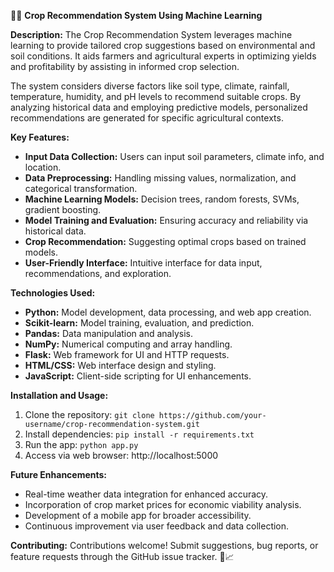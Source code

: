 🌾🤖 **Crop Recommendation System Using Machine Learning**

**Description:**
The Crop Recommendation System leverages machine learning to provide tailored crop suggestions based on environmental and soil conditions. It aids farmers and agricultural experts in optimizing yields and profitability by assisting in informed crop selection.

The system considers diverse factors like soil type, climate, rainfall, temperature, humidity, and pH levels to recommend suitable crops. By analyzing historical data and employing predictive models, personalized recommendations are generated for specific agricultural contexts.

**Key Features:**
- **Input Data Collection:** Users can input soil parameters, climate info, and location.
- **Data Preprocessing:** Handling missing values, normalization, and categorical transformation.
- **Machine Learning Models:** Decision trees, random forests, SVMs, gradient boosting.
- **Model Training and Evaluation:** Ensuring accuracy and reliability via historical data.
- **Crop Recommendation:** Suggesting optimal crops based on trained models.
- **User-Friendly Interface:** Intuitive interface for data input, recommendations, and exploration.

**Technologies Used:**
- **Python:** Model development, data processing, and web app creation.
- **Scikit-learn:** Model training, evaluation, and prediction.
- **Pandas:** Data manipulation and analysis.
- **NumPy:** Numerical computing and array handling.
- **Flask:** Web framework for UI and HTTP requests.
- **HTML/CSS:** Web interface design and styling.
- **JavaScript:** Client-side scripting for UI enhancements.

**Installation and Usage:**
1. Clone the repository: `git clone https://github.com/your-username/crop-recommendation-system.git`
2. Install dependencies: `pip install -r requirements.txt`
3. Run the app: `python app.py`
4. Access via web browser: http://localhost:5000

**Future Enhancements:**
- Real-time weather data integration for enhanced accuracy.
- Incorporation of crop market prices for economic viability analysis.
- Development of a mobile app for broader accessibility.
- Continuous improvement via user feedback and data collection.

**Contributing:**
Contributions welcome! Submit suggestions, bug reports, or feature requests through the GitHub issue tracker. 🌱📈
